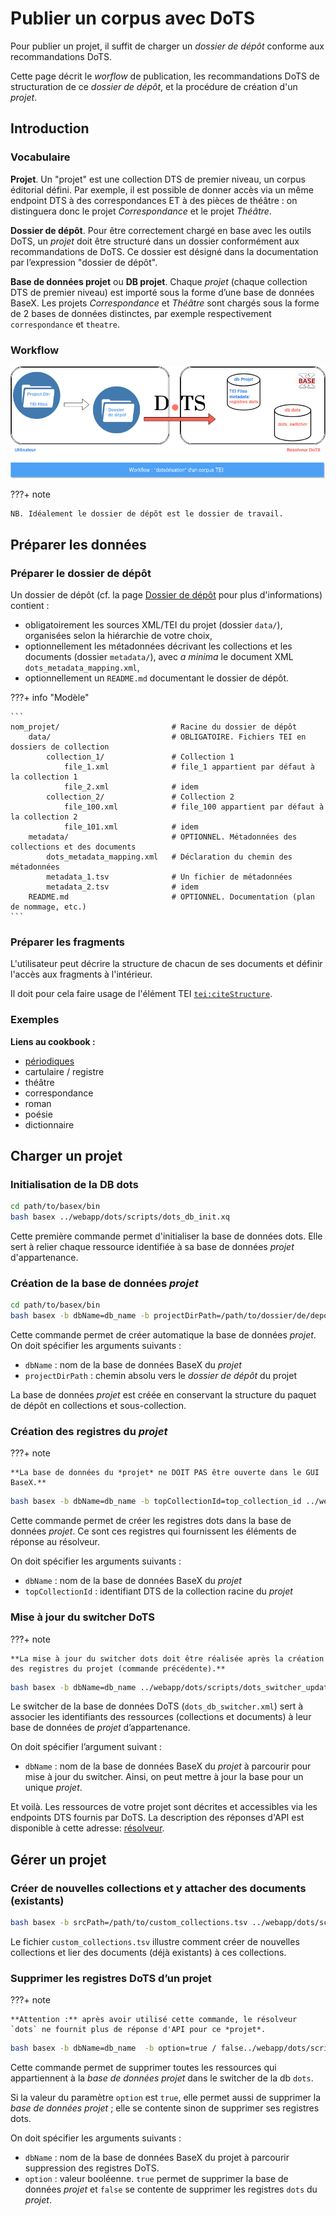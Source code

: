 # Publier un corpus avec DoTS


Pour publier un projet, il suffit de charger un *dossier de dépôt* conforme aux recommandations DoTS.

Cette page décrit le *worflow* de publication, les recommandations DoTS de structuration de ce *dossier de dépôt*, et la procédure de création d'un *projet*.



## Introduction

### Vocabulaire

**Projet**. Un "projet" est une collection DTS de premier niveau, un corpus éditorial défini. Par exemple, il est possible de donner accès via un même endpoint DTS à des correspondances ET à des pièces de théâtre : on distinguera donc le projet *Correspondance* et le projet *Théâtre*.


**Dossier de dépôt**. Pour être correctement chargé en base avec les outils DoTS, un *projet* doit être structuré dans un dossier conformément aux recommandations de DoTS. Ce dossier est désigné dans la documentation par l’expression "dossier de dépôt".

**Base de données projet** ou **DB projet**. Chaque *projet* (chaque collection DTS de premier niveau) est importé sous la forme d’une base de données BaseX. Les projets *Correspondance* et *Théâtre* sont chargés sous la forme de 2 bases de données distinctes, par exemple respectivement `correspondance` et `theatre`.


### Workflow

![Screenshot](img/dots_workflow.png)


???+ note

    NB. Idéalement le dossier de dépôt est le dossier de travail.


## Préparer les données

### Préparer le dossier de dépôt

Un dossier de dépôt (cf. la page [Dossier de dépôt](dots-project-folder.md/#structure-du-dossier-de-depot) pour plus d'informations) contient :

- obligatoirement les sources XML/TEI du projet (dossier `data/`), organisées selon la hiérarchie de votre choix,
- optionnellement les métadonnées décrivant les collections et les documents (dossier `metadata/`), avec *a minima* le document XML `dots_metadata_mapping.xml`,
- optionnellement un `README.md` documentant le dossier de dépôt.


???+ info "Modèle"

	```
	nom_projet/							# Racine du dossier de dépôt
		data/							# OBLIGATOIRE. Fichiers TEI en dossiers de collection
			collection_1/				# Collection 1
				file_1.xml				# file_1 appartient par défaut à la collection 1
				file_2.xml				# idem
			collection_2/				# Collection 2
				file_100.xml			# file_100 appartient par défaut à la collection 2
				file_101.xml			# idem
		metadata/						# OPTIONNEL. Métadonnées des collections et des documents
			dots_metadata_mapping.xml	# Déclaration du chemin des métadonnées
			metadata_1.tsv				# Un fichier de métadonnées
			metadata_2.tsv				# idem
		README.md						# OPTIONNEL. Documentation (plan de nommage, etc.)
	```


<!--
- Racine du projet – `nom_projet/`. Le nom de ce dossier est libre. Au chargement en base, vous pourrez spécifier le nom de la base de données BaseX, et l’identifiant DTS attribué à la collection racine. Vous pourrez aussi lui attribuer un titre.

- Les documents XML/TEI – `data/`. Ce dossier est **obligatoire**. Il contient les sources XML/TEI de votre *<a>projet</a>* organisées selon la hiérarchie de votre choix. Cette hiérarchie représente les collections par défaut de votre *projet*. Par exemple, ici, les documents `file_1.xml` et `file_2.xml` appartiennent à la collection `collection_1`.

- Les métadonnées – `metadata/`. Ce dossier est **optionnel**. S'il est présent, il doit contenir *a minima* un document XML `dots_metadata_mapping.xml` qui permet de déclarer finement où se trouvent les métadonnées de collections et / ou de documents. 
-->

### Préparer les fragments

L'utilisateur peut décrire la structure de chacun de ses documents et définir l'accès aux fragments à l'intérieur.

Il doit pour cela faire usage de l'élément TEI [`tei:citeStructure`](https://tei-c.org/release/doc/tei-p5-doc/en/html/ref-citeStructure.html).


### Exemples

**Liens au cookbook :**

- [périodiques](cookbook.md/#publier-un-periodique)
- cartulaire / registre
- théâtre
- correspondance
- roman
- poésie
- dictionnaire


## Charger un projet

### Initialisation de la DB dots


```Bash
cd path/to/basex/bin
bash basex ../webapp/dots/scripts/dots_db_init.xq
```

Cette première commande permet d'initialiser la base de données dots. Elle sert à relier chaque ressource identifiée à sa base de données *projet* d'appartenance.

### Création de la base de données *projet*


```Bash
cd path/to/basex/bin
bash basex -b dbName=db_name -b projectDirPath=/path/to/dossier/de/depot ../webapp/dots/scripts/project_db_init.xq
```

Cette commande permet de créer automatique la base de données *projet*.
On doit spécifier les arguments suivants :

- `dbName` : nom de la base de données BaseX du *projet*
- `projectDirPath` : chemin absolu vers le *dossier de dépôt* du projet

La base de données *projet* est créée en conservant la structure du paquet de dépôt en collections et sous-collection. 

### Création des registres du *projet*

???+ note

	**La base de données du *projet* ne DOIT PAS être ouverte dans le GUI BaseX.**
	
```Bash
bash basex -b dbName=db_name -b topCollectionId=top_collection_id ../webapp/dots/scripts/project_registers_create.xq
```

Cette commande permet de créer les registres dots dans la base de données *projet*. Ce sont ces registres qui fournissent les éléments de réponse au résolveur.

On doit spécifier les arguments suivants :

- `dbName` : nom de la base de données BaseX du *projet*
- `topCollectionId` : identifiant DTS de la collection racine du *projet*

### Mise à jour du switcher DoTS

???+ note

	**La mise à jour du switcher dots doit être réalisée après la création des registres du projet (commande précédente).**

```Bash
bash basex -b dbName=db_name ../webapp/dots/scripts/dots_switcher_update.xq
```

Le switcher de la base de données DoTS (`dots_db_switcher.xml`) sert à associer les identifiants des ressources (collections et documents) à leur base de données de *projet* d’appartenance.

On doit spécifier l’argument suivant :

- `dbName` : nom de la base de données BaseX du *projet* à parcourir pour mise à jour du switcher. Ainsi, on peut mettre à jour la base pour un unique *projet*.

Et voilà. Les ressources de votre projet sont décrites et accessibles via les endpoints DTS fournis par DoTS. La description des réponses d'API est disponible à cette adresse: [résolveur](resolver).


## Gérer un projet

### Créer de nouvelles collections et y attacher des documents (existants)


```Bash
bash basex -b srcPath=/path/to/custom_collections.tsv ../webapp/dots/scripts/create_custom_collections.xq 
```

Le fichier `custom_collections.tsv` illustre comment créer de nouvelles collections et lier des documents (déjà existants) à ces collections.


### Supprimer les registres DoTS d’un projet

???+ note

	**Attention :** après avoir utilisé cette commande, le résolveur `dots` ne fournit plus de réponse d'API pour ce *projet*.

```Bash
bash basex -b dbName=db_name  -b option=true / false../webapp/dots/scripts/dots_registers_delete.xq
```

Cette commande permet de supprimer toutes les ressources qui appartiennent à la *base de données projet* dans le switcher de la db `dots`. 

Si la valeur du paramètre `option` est `true`, elle permet aussi de supprimer la *base de données projet* ; elle se contente sinon de supprimer ses registres dots.

On doit spécifier les arguments suivants :

- `dbName` : nom de la base de données BaseX du projet à parcourir suppression des registres DoTS.
- `option` : valeur booléenne. `true` permet de supprimer la base de données *projet* et `false` se contente de supprimer les registres `dots` du *projet*. 

